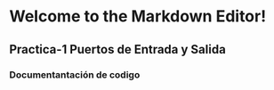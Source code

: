 # Welcome to the Markdown Editor!

## Practica-1 Puertos de Entrada y Salida

### Documentantación de codigo
